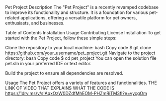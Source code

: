Pet Project
Description
The "Pet Project" is a recently revamped codebase to improve its functionality and structure. It is a foundation for various pet-related applications, offering a versatile platform for pet owners, enthusiasts, and businesses.

Table of Contents
Installation
Usage
Contributing
License
Installation
To get started with the Pet Project, follow these simple steps:

Clone the repository to your local machine:
bash
Copy code
$ git clone https://github.com/your_username/pet_project.git
Navigate to the project directory:
bash
Copy code
$ cd pet_project
You can open the solution file pet.sln in your preferred IDE or text editor.

Build the project to ensure all dependencies are resolved.

Usage
The Pet Project offers a variety of features and functionalities.
THE LINK OF VIDEO THAT EXPLAINS WHAT THE CODE IS 
https://1drv.ms/v/s!AqxOzW0DZdfMhEOM-PHZmRiTM3fl?e=vycgOm

